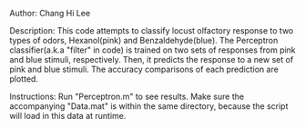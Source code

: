 Author: Chang Hi Lee

Description: This code attempts to classify locust olfactory response to two types of odors, Hexanol(pink) and Benzaldehyde(blue). The Perceptron classifier(a.k.a "filter" in code) is trained on two sets of responses from pink and blue stimuli, respectively. Then, it predicts the response to a new set of pink and blue stimuli. The accuracy comparisons of each prediction are plotted.

Instructions: Run "Perceptron.m" to see results. Make sure the accompanying "Data.mat" is within the same directory, because the script will load in this data at runtime.